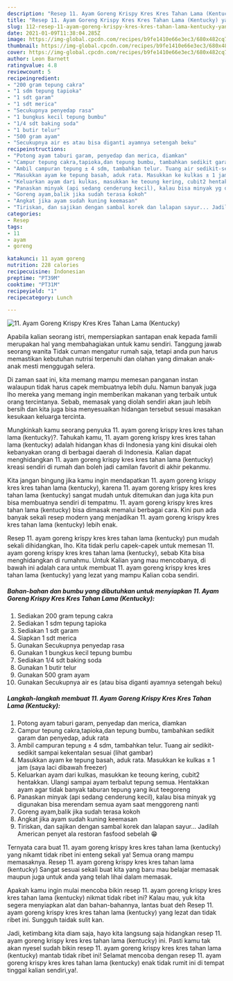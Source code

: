 ```yaml
---
description: "Resep 11. Ayam Goreng Krispy Kres Kres Tahan Lama (Kentucky) yang nikmat dan Mudah Dibuat"
title: "Resep 11. Ayam Goreng Krispy Kres Kres Tahan Lama (Kentucky) yang nikmat dan Mudah Dibuat"
slug: 112-resep-11-ayam-goreng-krispy-kres-kres-tahan-lama-kentucky-yang-nikmat-dan-mudah-dibuat
date: 2021-01-09T11:38:04.285Z
image: https://img-global.cpcdn.com/recipes/b9fe1410e66e3ec3/680x482cq70/11-ayam-goreng-krispy-kres-kres-tahan-lama-kentucky-foto-resep-utama.jpg
thumbnail: https://img-global.cpcdn.com/recipes/b9fe1410e66e3ec3/680x482cq70/11-ayam-goreng-krispy-kres-kres-tahan-lama-kentucky-foto-resep-utama.jpg
cover: https://img-global.cpcdn.com/recipes/b9fe1410e66e3ec3/680x482cq70/11-ayam-goreng-krispy-kres-kres-tahan-lama-kentucky-foto-resep-utama.jpg
author: Leon Barnett
ratingvalue: 4.8
reviewcount: 5
recipeingredient:
- "200 gram tepung cakra"
- "1 sdm tepung tapioka"
- "1 sdt garam"
- "1 sdt merica"
- "Secukupnya penyedap rasa"
- "1 bungkus kecil tepung bumbu"
- "1/4 sdt baking soda"
- "1 butir telur"
- "500 gram ayam"
- "Secukupnya air es atau bisa diganti ayamnya setengah beku"
recipeinstructions:
- "Potong ayam taburi garam, penyedap dan merica, diamkan"
- "Campur tepung cakra,tapioka,dan tepung bumbu, tambahkan sedikit garam dan penyedap, aduk rata"
- "Ambil campuran tepung ± 4 sdm, tambahkan telur. Tuang air sedikit-sedikit sampai kekentalan sesuai (lihat gambar)"
- "Masukkan ayam ke tepung basah, aduk rata. Masukkan ke kulkas ± 1 jam (saya laci dibawah freezer)"
- "Keluarkan ayam dari kulkas, masukkan ke teoung kering, cubit2 hentakkan. Ulangi sampai ayam terbalut tepung semua. Hentakkan ayam agar tidak banyak taburan tepung yang ikut teegoreng"
- "Panaskan minyak (api sedang cenderung kecil), kalau bisa minyak yg digunakan bisa merendam semua ayam saat menggoreng nanti"
- "Goreng ayam,balik jika sudah terasa kokoh"
- "Angkat jika ayam sudah kuning keemasan"
- "Tiriskan, dan sajikan dengan sambal korek dan lalapan sayur... Jadilah American penyet ala restoran fasfood sebelah 😁"
categories:
- Resep
tags:
- 11
- ayam
- goreng

katakunci: 11 ayam goreng 
nutrition: 228 calories
recipecuisine: Indonesian
preptime: "PT39M"
cooktime: "PT31M"
recipeyield: "1"
recipecategory: Lunch

---
```



![11. Ayam Goreng Krispy Kres Kres Tahan Lama (Kentucky)](https://img-global.cpcdn.com/recipes/b9fe1410e66e3ec3/680x482cq70/11-ayam-goreng-krispy-kres-kres-tahan-lama-kentucky-foto-resep-utama.jpg)

Apabila kalian seorang istri, mempersiapkan santapan enak kepada famili merupakan hal yang membahagiakan untuk kamu sendiri. Tanggung jawab seorang  wanita Tidak cuman mengatur rumah saja, tetapi anda pun harus memastikan kebutuhan nutrisi terpenuhi dan olahan yang dimakan anak-anak mesti menggugah selera.

Di zaman  saat ini, kita memang mampu memesan panganan instan walaupun tidak harus capek membuatnya lebih dulu. Namun banyak juga lho mereka yang memang ingin memberikan makanan yang terbaik untuk orang tercintanya. Sebab, memasak yang diolah sendiri akan jauh lebih bersih dan kita juga bisa menyesuaikan hidangan tersebut sesuai masakan kesukaan keluarga tercinta. 



Mungkinkah kamu seorang penyuka 11. ayam goreng krispy kres kres tahan lama (kentucky)?. Tahukah kamu, 11. ayam goreng krispy kres kres tahan lama (kentucky) adalah hidangan khas di Indonesia yang kini disukai oleh kebanyakan orang di berbagai daerah di Indonesia. Kalian dapat menghidangkan 11. ayam goreng krispy kres kres tahan lama (kentucky) kreasi sendiri di rumah dan boleh jadi camilan favorit di akhir pekanmu.

Kita jangan bingung jika kamu ingin mendapatkan 11. ayam goreng krispy kres kres tahan lama (kentucky), karena 11. ayam goreng krispy kres kres tahan lama (kentucky) sangat mudah untuk ditemukan dan juga kita pun bisa membuatnya sendiri di tempatmu. 11. ayam goreng krispy kres kres tahan lama (kentucky) bisa dimasak memalui berbagai cara. Kini pun ada banyak sekali resep modern yang menjadikan 11. ayam goreng krispy kres kres tahan lama (kentucky) lebih enak.

Resep 11. ayam goreng krispy kres kres tahan lama (kentucky) pun mudah sekali dihidangkan, lho. Kita tidak perlu capek-capek untuk memesan 11. ayam goreng krispy kres kres tahan lama (kentucky), sebab Kita bisa menghidangkan di rumahmu. Untuk Kalian yang mau mencobanya, di bawah ini adalah cara untuk membuat 11. ayam goreng krispy kres kres tahan lama (kentucky) yang lezat yang mampu Kalian coba sendiri.

<!--inarticleads1-->

##### Bahan-bahan dan bumbu yang dibutuhkan untuk menyiapkan 11. Ayam Goreng Krispy Kres Kres Tahan Lama (Kentucky):

1. Sediakan 200 gram tepung cakra
1. Sediakan 1 sdm tepung tapioka
1. Sediakan 1 sdt garam
1. Siapkan 1 sdt merica
1. Gunakan Secukupnya penyedap rasa
1. Gunakan 1 bungkus kecil tepung bumbu
1. Sediakan 1/4 sdt baking soda
1. Gunakan 1 butir telur
1. Gunakan 500 gram ayam
1. Gunakan Secukupnya air es (atau bisa diganti ayamnya setengah beku)




<!--inarticleads2-->

##### Langkah-langkah membuat 11. Ayam Goreng Krispy Kres Kres Tahan Lama (Kentucky):

1. Potong ayam taburi garam, penyedap dan merica, diamkan
1. Campur tepung cakra,tapioka,dan tepung bumbu, tambahkan sedikit garam dan penyedap, aduk rata
1. Ambil campuran tepung ± 4 sdm, tambahkan telur. Tuang air sedikit-sedikit sampai kekentalan sesuai (lihat gambar)
1. Masukkan ayam ke tepung basah, aduk rata. Masukkan ke kulkas ± 1 jam (saya laci dibawah freezer)
1. Keluarkan ayam dari kulkas, masukkan ke teoung kering, cubit2 hentakkan. Ulangi sampai ayam terbalut tepung semua. Hentakkan ayam agar tidak banyak taburan tepung yang ikut teegoreng
1. Panaskan minyak (api sedang cenderung kecil), kalau bisa minyak yg digunakan bisa merendam semua ayam saat menggoreng nanti
1. Goreng ayam,balik jika sudah terasa kokoh
1. Angkat jika ayam sudah kuning keemasan
1. Tiriskan, dan sajikan dengan sambal korek dan lalapan sayur... Jadilah American penyet ala restoran fasfood sebelah 😁




Ternyata cara buat 11. ayam goreng krispy kres kres tahan lama (kentucky) yang nikamt tidak ribet ini enteng sekali ya! Semua orang mampu memasaknya. Resep 11. ayam goreng krispy kres kres tahan lama (kentucky) Sangat sesuai sekali buat kita yang baru mau belajar memasak maupun juga untuk anda yang telah lihai dalam memasak.

Apakah kamu ingin mulai mencoba bikin resep 11. ayam goreng krispy kres kres tahan lama (kentucky) nikmat tidak ribet ini? Kalau mau, yuk kita segera menyiapkan alat dan bahan-bahannya, lantas buat deh Resep 11. ayam goreng krispy kres kres tahan lama (kentucky) yang lezat dan tidak ribet ini. Sungguh taidak sulit kan. 

Jadi, ketimbang kita diam saja, hayo kita langsung saja hidangkan resep 11. ayam goreng krispy kres kres tahan lama (kentucky) ini. Pasti kamu tak akan nyesel sudah bikin resep 11. ayam goreng krispy kres kres tahan lama (kentucky) mantab tidak ribet ini! Selamat mencoba dengan resep 11. ayam goreng krispy kres kres tahan lama (kentucky) enak tidak rumit ini di tempat tinggal kalian sendiri,ya!.

